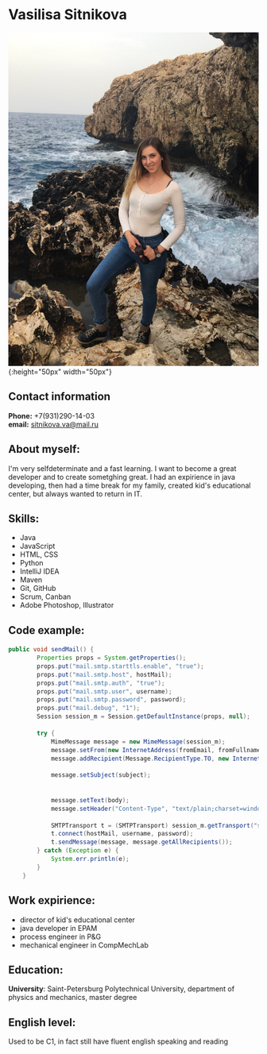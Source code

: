 # Vasilisa Sitnikova

![](/images/me.jpeg){:height="50px" width="50px"}

## Contact information
**Phone:** +7(931)290-14-03  
**email:** sitnikova.va@mail.ru

## About myself:
I'm very selfdeterminate and a fast learning. I want to become a great developer and to create sometghing great. I had an expirience in java developing, then had a time break for my family, created kid's educational center, but always wanted to return in IT.

## Skills:
* Java
* JavaScript
* HTML, CSS
* Python
* IntelliJ IDEA
* Maven
* Git, GitHub
* Scrum, Canban
* Adobe Photoshop, Illustrator

## Code example:

```java
public void sendMail() {
        Properties props = System.getProperties();
        props.put("mail.smtp.starttls.enable", "true");
        props.put("mail.smtp.host", hostMail);
        props.put("mail.smtp.auth", "true");
        props.put("mail.smtp.user", username);
        props.put("mail.smtp.password", password);
        props.put("mail.debug", "1");
        Session session_m = Session.getDefaultInstance(props, null);

        try {
            MimeMessage message = new MimeMessage(session_m);
            message.setFrom(new InternetAddress(fromEmail, fromFullname));
            message.addRecipient(Message.RecipientType.TO, new InternetAddress(emailUser, fullnameUser));

            message.setSubject(subject);


            message.setText(body);
            message.setHeader("Content-Type", "text/plain;charset=windows-1251");

            SMTPTransport t = (SMTPTransport) session_m.getTransport("smtp");
            t.connect(hostMail, username, password);
            t.sendMessage(message, message.getAllRecipients());
        } catch (Exception e) {
            System.err.println(e);
        }
    }
```

## Work expirience:
* director of kid's educational center
* java developer in EPAM
* process engineer in P&G
* mechanical engineer in CompMechLab

## Education:
**University**: Saint-Petersburg Polytechnical University, department of physics and mechanics, master degree

## English level:
Used to be C1, in fact still have fluent english speaking and reading

